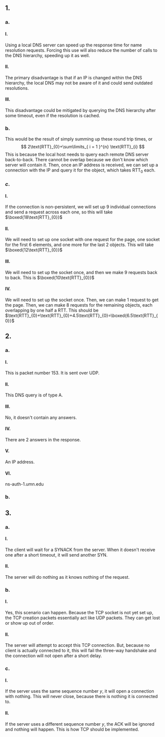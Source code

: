 ## 1.
### a.
#### I.
Using a local DNS server can speed up the response time for name resolution requests. Forcing this use will also reduce the number of calls to the DNS hierarchy, speeding up it as well.
#### II.
The primary disadvantage is that if an IP is changed within the DNS hierarchy, the local DNS may not be aware of it and could send outdated resolutions.
#### III.
This disadvantage could be mitigated by querying the DNS hierarchy after some timeout, even if the resolution is cached.
### b.
This would be the result of simply summing up these round trip times, or
$$
2\text{RTT}_{0}+\sum\limits_{ i = 1 }^{n} \text{RTT}_{i}
$$
This is because the local host needs to query each remote DNS server back-to-back. There cannot be overlap because we don't know which server will contain it. Then, once an IP address is received, we can set up a connection with the IP and query it for the object, which takes $\text{RTT}_{0}$ each.
### $c$.
#### I.
If the connection is non-persistent, we will set up 9 individual connections and send a request across each one, so this will take $\boxed{18\text{RTT}_{0}}$
#### II.
We will need to set up one socket with one request for the page, one socket for the first 6 elements, and one more for the last 2 objects. This will take $\boxed{12\text{RTT}_{0}}$
#### III.
We will need to set up the socket once, and then we make 9 requests back to back. This is $\boxed{10\text{RTT}_{0}}$
#### IV.
We will need to set up the socket once. Then, we can make 1 request to get the page. Then, we can make 8 requests for the remaining objects, each overlapping by one half a RTT. This should be $\text{RTT}_{0}+\text{RTT}_{0}+4.5\text{RTT}_{0}=\boxed{6.5\text{RTT}_{0}}$
## 2.
### a.
#### I.
This is packet number 153. It is sent over UDP.
#### II.
This DNS query is of type A.
#### III.
No, it doesn't contain any answers.
#### IV.
There are 2 answers in the response.
#### V.
An IP address.
#### VI.
ns-auth-1.umn.edu
### b.

## 3.
### a.
#### I.
The client will wait for a SYNACK from the server. When it doesn't receive one after a short timeout, it will send another SYN.
#### II.
The server will do nothing as it knows nothing of the request.
### b.
#### I.
Yes, this scenario can happen. Because the TCP socket is not yet set up, the TCP creation packets essentially act like UDP packets. They can get lost or show up out of order.
#### II.
The server will attempt to accept this TCP connection. But, because no client is actually connected to it, this will fail the three-way handshake and the connection will not open after a short delay.
### c.
#### I.
If the server uses the same sequence number $y$, it will open a connection with nothing. This will never close, because there is nothing it is connected to.
#### II.
If the server uses a different sequence number $y$, the ACK will be ignored and nothing will happen. This is how TCP should be implemented.